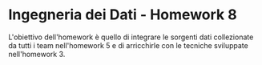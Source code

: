 # Ingegneria dei Dati - Homework 8

L'obiettivo dell'homework è quello di integrare le sorgenti dati collezionate da tutti i team nell'homework 5 e di arricchirle con le tecniche sviluppate nell'homework 3.
 
